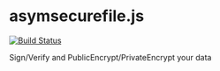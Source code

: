 # asymsecurefile.js

[![Build Status](https://travis-ci.com/jc-lab/asymsecurefile.js.svg?branch=master)](https://travis-ci.com/jc-lab/asymsecurefile.js)

Sign/Verify and PublicEncrypt/PrivateEncrypt your data
